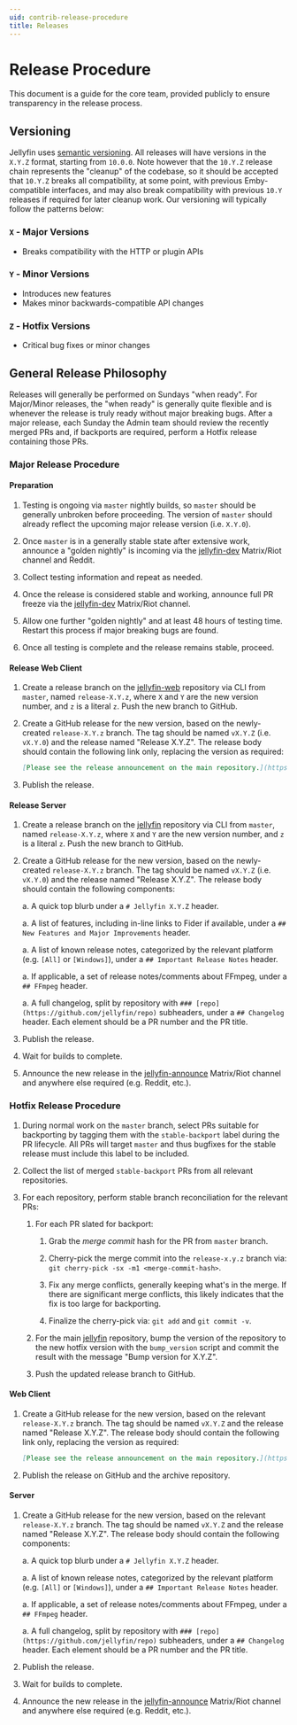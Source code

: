 ```yaml
---
uid: contrib-release-procedure
title: Releases
---
```


# Release Procedure

This document is a guide for the core team, provided publicly to ensure transparency in the release process.

## Versioning

Jellyfin uses [semantic versioning](https://semver.org). All releases will have versions in the `X.Y.Z` format, starting from `10.0.0`. Note however that the `10.Y.Z` release chain represents the "cleanup" of the codebase, so it should be accepted that `10.Y.Z` breaks all compatibility, at some point, with previous Emby-compatible interfaces, and may also break compatibility with previous `10.Y` releases if required for later cleanup work. Our versioning will typically follow the patterns below:

### `X` - Major Versions

* Breaks compatibility with the HTTP or plugin APIs

### `Y` - Minor Versions

* Introduces new features
* Makes minor backwards-compatible API changes

### `Z` - Hotfix Versions

* Critical bug fixes or minor changes

## General Release Philosophy

Releases will generally be performed on Sundays "when ready". For Major/Minor releases, the "when ready" is generally quite flexible and is whenever the release is truly ready without major breaking bugs. After a major release, each Sunday the Admin team should review the recently merged PRs and, if backports are required, perform a Hotfix release containing those PRs.

### Major Release Procedure

#### Preparation

1. Testing is ongoing via `master` nightly builds, so `master` should be generally unbroken before proceeding. The version of `master` should already reflect the upcoming major release version (i.e. `X.Y.0`).

1. Once `master` is in a generally stable state after extensive work, announce a "golden nightly" is incoming via the [jellyfin-dev](https://matrix.to/#/#jellyfin-dev:matrix.org) Matrix/Riot channel and Reddit.

1. Collect testing information and repeat as needed.

1. Once the release is considered stable and working, announce full PR freeze via the [jellyfin-dev](https://matrix.to/#/#jellyfin-dev:matrix.org) Matrix/Riot channel.

1. Allow one further "golden nightly" and at least 48 hours of testing time. Restart this process if major breaking bugs are found.

1. Once all testing is complete and the release remains stable, proceed.

#### Release Web Client

1. Create a release branch on the [jellyfin-web](https://github.com/jellyfin/jellyfin-web) repository via CLI from `master`, named `release-X.Y.z`, where `X` and `Y` are the new version number, and `z` is a literal `z`. Push the new branch to GitHub.

2. Create a GitHub release for the new version, based on the newly-created `release-X.Y.z` branch. The tag should be named `vX.Y.Z` (i.e. `vX.Y.0`) and the release named "Release X.Y.Z". The release body should contain the following link only, replacing the version as required:

    ```md
    [Please see the release announcement on the main repository.](https://github.com/jellyfin/jellyfin/releases/tag/vX.Y.Z)
    ```

3. Publish the release.

#### Release Server

1. Create a release branch on the [jellyfin](https://github.com/jellyfin/jellyfin) repository via CLI from `master`, named `release-X.Y.z`, where `X` and `Y` are the new version number, and `z` is a literal `z`. Push the new branch to GitHub.

2. Create a GitHub release for the new version, based on the newly-created `release-X.Y.z` branch. The tag should be named `vX.Y.Z` (i.e. `vX.Y.0`) and the release named "Release X.Y.Z". The release body should contain the following components:

   a. A quick top blurb under a `# Jellyfin X.Y.Z` header.

   a. A list of features, including in-line links to Fider if available, under a `## New Features and Major Improvements` header.

   a. A list of known release notes, categorized by the relevant platform (e.g. `[All]` or `[Windows]`), under a `## Important Release Notes` header.

   a. If applicable, a set of release notes/comments about FFmpeg, under a `## FFmpeg` header.

   a. A full changelog, split by repository with `### [repo](https://github.com/jellyfin/repo)` subheaders, under a `## Changelog` header. Each element should be a PR number and the PR title.

3. Publish the release.

4. Wait for builds to complete.

5. Announce the new release in the [jellyfin-announce](https://matrix.to/#/#jellyfin-announce:matrix.org) Matrix/Riot channel and anywhere else required (e.g. Reddit, etc.).

### Hotfix Release Procedure

1. During normal work on the `master` branch, select PRs suitable for backporting by tagging them with the `stable-backport` label during the PR lifecycle. All PRs will target `master` and thus bugfixes for the stable release must include this label to be included.

1. Collect the list of merged `stable-backport` PRs from all relevant repositories.

1. For each repository, perform stable branch reconciliation for the relevant PRs:

   1. For each PR slated for backport:

      1. Grab the *merge commit* hash for the PR from `master` branch.

      1. Cherry-pick the merge commit into the `release-x.y.z` branch via: `git cherry-pick -sx -m1 <merge-commit-hash>`.

      1. Fix any merge conflicts, generally keeping what's in the merge. If there are significant merge conflicts, this likely indicates that the fix is too large for backporting.

      1. Finalize the cherry-pick via: `git add` and `git commit -v`.

   1. For the main [jellyfin](https://github.com/jellyfin/jellyfin) repository, bump the version of the repository to the new hotfix version with the `bump_version` script and commit the result with the message "Bump version for X.Y.Z".

   1. Push the updated release branch to GitHub.

#### Web Client

1. Create a GitHub release for the new version, based on the relevant `release-X.Y.z` branch. The tag should be named `vX.Y.Z` and the release named "Release X.Y.Z". The release body should contain the following link only, replacing the version as required:

    ```md
    [Please see the release announcement on the main repository.](https://github.com/jellyfin/jellyfin/releases/tag/vX.Y.Z)
    ```

2. Publish the release on GitHub and the archive repository.

#### Server

1. Create a GitHub release for the new version, based on the relevant `release-X.Y.z` branch. The tag should be named `vX.Y.Z` and the release named "Release X.Y.Z". The release body should contain the following components:

   a. A quick top blurb under a `# Jellyfin X.Y.Z` header.

   a. A list of known release notes, categorized by the relevant platform (e.g. `[All]` or `[Windows]`), under a `## Important Release Notes` header.

   a. If applicable, a set of release notes/comments about FFmpeg, under a `## FFmpeg` header.

   a. A full changelog, split by repository with `### [repo](https://github.com/jellyfin/repo)` subheaders, under a `## Changelog` header. Each element should be a PR number and the PR title.

1. Publish the release.

1. Wait for builds to complete.

1. Announce the new release in the [jellyfin-announce](https://matrix.to/#/#jellyfin-announce:matrix.org) Matrix/Riot channel and anywhere else required (e.g. Reddit, etc.).
